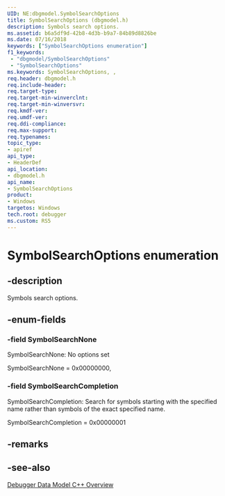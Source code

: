 ```yaml
---
UID: NE:dbgmodel.SymbolSearchOptions
title: SymbolSearchOptions (dbgmodel.h)
description: Symbols search options.
ms.assetid: b6a5df9d-42b8-4d3b-b9a7-84b89d8826be
ms.date: 07/16/2018
keywords: ["SymbolSearchOptions enumeration"]
f1_keywords:
 - "dbgmodel/SymbolSearchOptions"
 - "SymbolSearchOptions"
ms.keywords: SymbolSearchOptions, , 
req.header: dbgmodel.h
req.include-header:
req.target-type:
req.target-min-winverclnt:
req.target-min-winversvr:
req.kmdf-ver:
req.umdf-ver:
req.ddi-compliance:
req.max-support:
req.typenames: 
topic_type: 
- apiref
api_type: 
- HeaderDef
api_location: 
- dbgmodel.h
api_name: 
- SymbolSearchOptions
product:
- Windows
targetos: Windows
tech.root: debugger
ms.custom: RS5
---
```


# SymbolSearchOptions enumeration

## -description

Symbols search options.

## -enum-fields

### -field SymbolSearchNone 
SymbolSearchNone: No options set

SymbolSearchNone = 0x00000000,


### -field SymbolSearchCompletion 
SymbolSearchCompletion: Search for symbols starting with the specified name rather than symbols of the exact specified name.

SymbolSearchCompletion = 0x00000001

## -remarks

## -see-also

[Debugger Data Model C++ Overview](https://docs.microsoft.com/windows-hardware/drivers/debugger/data-model-cpp-overview)
